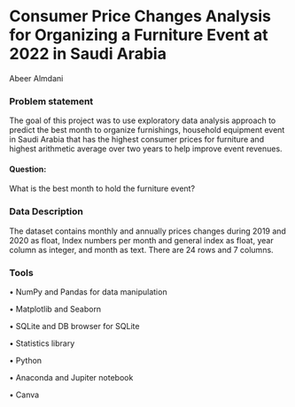 # Consumer Price Changes Analysis for Organizing a Furniture Event at 2022 in Saudi Arabia
Abeer Almdani

<h3>Problem statement</h3> 
The goal of this project was to use exploratory data analysis approach to predict the best month to organize furnishings, household equipment event in Saudi Arabia that has the highest consumer prices for furniture and highest arithmetic average over two years to help improve event revenues. 
<h4>Question:</h4> What is the best month to hold the furniture event?

<h3>Data Description</h3>
The dataset contains monthly and annually prices changes during 2019 and 2020 as float, Index numbers per month and general index as float, year column as integer, and month as text. There are 24 rows and 7 columns.

<h3>Tools</h3>
•	NumPy and Pandas for data manipulation

•	Matplotlib and Seaborn 

•	SQLite and DB browser for SQLite

•	Statistics library

•	Python

•	Anaconda and Jupiter notebook

•	Canva

